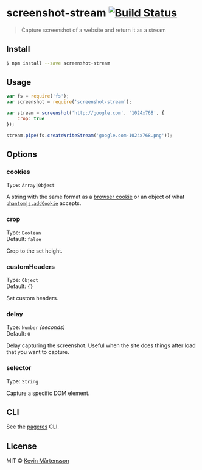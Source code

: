 # screenshot-stream [![Build Status](http://img.shields.io/travis/kevva/screenshot-stream.svg?style=flat)](https://travis-ci.org/kevva/screenshot-stream)

> Capture screenshot of a website and return it as a stream

## Install

```sh
$ npm install --save screenshot-stream
```

## Usage

```js
var fs = require('fs');
var screenshot = require('screenshot-stream');

var stream = screenshot('http://google.com', '1024x768', {
	crop: true
});

stream.pipe(fs.createWriteStream('google.com-1024x768.png'));
```

## Options

### cookies

Type: `Array|Object`

A string with the same format as a [browser cookie](http://en.wikipedia.org/wiki/HTTP_cookie) or an object of what [`phantomjs.addCookie`](http://phantomjs.org/api/phantom/method/add-cookie.html) accepts.

### crop

Type: `Boolean`  
Default: `false`

Crop to the set height.

### customHeaders

Type: `Object`  
Default: `{}`

Set custom headers.

### delay

Type: `Number` *(seconds)*  
Default: `0`

Delay capturing the screenshot. Useful when the site does things after load that you want to capture.

### selector

Type: `String`

Capture a specific DOM element.

## CLI

See the [pageres](https://github.com/sindresorhus/pageres#usage) CLI.

## License

MIT © [Kevin Mårtensson](https://github.com/kevva)
